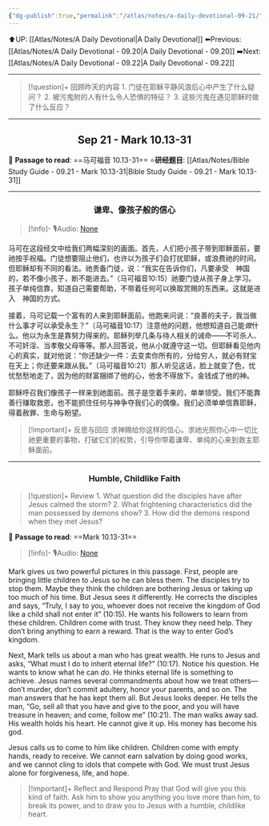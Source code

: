 ```yaml
---
{"dg-publish":true,"permalink":"/atlas/notes/a-daily-devotional-09-21/"}
---
```


 ⬆️UP: [[Atlas/Notes/A Daily Devotional\|A Daily Devotional]]
⬅️Previous: [[Atlas/Notes/A Daily Devotional - 09.20\|A Daily Devotional - 09.20]]
➡️Next: [[Atlas/Notes/A Daily Devotional - 09.22\|A Daily Devotional - 09.22]]

---

> [!question]+ 回顾昨天的内容
> 1.⁠ ⁠门徒在耶稣平静风浪后心中产生了什么疑问？
2.⁠ ⁠被污鬼附的人有什么令人恐惧的特征？
3.⁠ ⁠这些污鬼在遇见耶稣时做了什么反应？

---
## <center>Sep  21 - Mark 10.13-31</center>

📖 **Passage to read**: ==马可福音 10.13-31==
⭐**研经题目**: [[Atlas/Notes/Bible Study Guide - 09.21 - Mark 10.13-31\|Bible Study Guide - 09.21 - Mark 10.13-31]]

---
### <center>谦卑、像孩子般的信心</center>

> [!info]- 🎙️Audio: [None]()

马可在这段经文中给我们两幅深刻的画面。首先，人们把小孩子带到耶稣面前，要祂按手祝福。门徒想要阻止他们，也许以为孩子们会打扰耶稣，或浪费祂的时间。但耶稣却有不同的看法。祂责备门徒，说：“我实在告诉你们，凡要承受　神国的，若不像小孩子，断不能进去。”（马可福音10:15）祂要门徒从孩子身上学习。孩子单纯信靠，知道自己需要帮助，不带着任何可以换取赏赐的东西来。这就是进入　神国的方式。

接着，马可记载一个富有的人来到耶稣面前。他跑来问说：“良善的夫子，我当做什么事才可以承受永生？”（马可福音10:17）注意他的问题，他想知道自己能*做*什么。他以为永生是靠努力得来的。耶稣列举几条与待人相关的诫命——不可杀人、不可奸淫、当孝敬父母等等。那人回答说，他从小就遵守这一切。但耶稣看见他内心的真实，就对他说：“你还缺少一件：去变卖你所有的，分给穷人，就必有财宝在天上；你还要来跟从我。”（马可福音10:21）那人听见这话，脸上就变了色，忧忧愁愁地走了，因为他的财富捆绑了他的心，他舍不得放下。金钱成了他的神。

耶稣呼召我们像孩子一样来到祂面前。孩子是空着手来的，单单领受。我们不能靠善行赚取救恩，也不能抓住任何与神争夺我们心的偶像。我们必须单单信靠耶稣，得着赦罪、生命与盼望。

> [!important]+ 反思与回应
求神赐给你这样的信心。求祂光照你心中一切比祂更重要的事物，打破它们的权势，引导你带着谦卑、单纯的心来到救主耶稣面前。

---
### <center>Humble, Childlike Faith</center>

> [!question]+ Review
> 1.⁠ ⁠What question did the disciples have after Jesus calmed the storm?
2.⁠ ⁠What frightening characteristics did the man possessed by demons show?
3.⁠ ⁠How did the demons respond when they met Jesus?

📖 **Passage to read**: ==Mark 10.13-31==

> [!info]- 🎙️Audio: [None]()  

Mark gives us two powerful pictures in this passage. First, people are bringing little children to Jesus so he can bless them. The disciples try to stop them. Maybe they think the children are bothering Jesus or taking up too much of his time. But Jesus sees it differently. He corrects the disciples and says, “Truly, I say to you, whoever does not receive the kingdom of God like a child shall not enter it” (10:15). He wants his followers to learn from these children. Children come with trust. They know they need help. They don’t bring anything to earn a reward. That is the way to enter God’s kingdom.

Next, Mark tells us about a man who has great wealth. He runs to Jesus and asks, “What must I do to inherit eternal life?” (10:17). Notice his question. He wants to know what he can *do*. He thinks eternal life is something to achieve. Jesus names several commandments about how we treat others—don’t murder, don’t commit adultery, honor your parents, and so on. The man answers that he has kept them all. But Jesus looks deeper. He tells the man, “Go, sell all that you have and give to the poor, and you will have treasure in heaven; and come, follow me” (10:21). The man walks away sad. His wealth holds his heart. He cannot give it up. His money has become his god.

Jesus calls us to come to him like children. Children come with empty hands, ready to receive. We cannot earn salvation by doing good works, and we cannot cling to idols that compete with God. We must trust Jesus alone for forgiveness, life, and hope.

> [!important]+ Reflect and Respond
Pray that God will give you this kind of faith. Ask him to show you anything you love more than him, to break its power, and to draw you to Jesus with a humble, childlike heart. 
